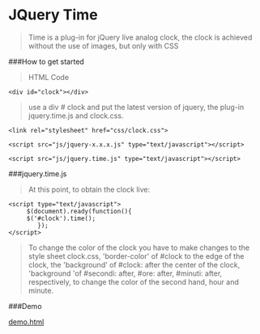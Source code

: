 # JQuery Time

>Time is a plug-in for jQuery live analog clock, the clock is achieved without the use of images, but only with CSS


###How to get started

>HTML Code

    <div id="clock"></div>



>use a div # clock and put the latest version of jquery, the plug-in jquery.time.js and clock.css.

    <link rel="stylesheet" href="css/clock.css">

    <script src="js/jquery-x.x.x.js" type="text/javascript"></script>
     
    <script src="js/jquery.time.js" type="text/javascript"></script>
    
###jquery.time.js     
>At this point, to obtain the clock live:

    <script type="text/javascript">
         $(document).ready(function(){
         $('#clock').time();
            });
    </script>
    
>To change the color of the clock you have to make changes to the style sheet clock.css, 'border-color' of #clock to the edge of the clock, the 'background' of #clock: after the center of the clock, 'background 'of #secondi: after, #ore: after, #minuti: after, respectively, to change the color of the second hand, hour and minute.

###Demo

[demo.html](http://micheledefalco.altervista.org/github/time/demo.html)

